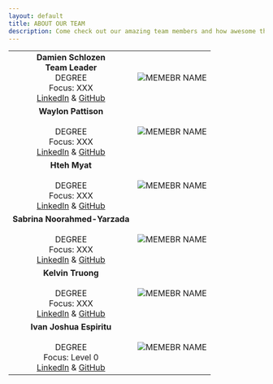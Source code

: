 ```yaml
---
layout: default
title: ABOUT OUR TEAM
description: Come check out our amazing team members and how awesome they are. Yeah! Guys if you see this we need profile pictures. I'm testing how different PNG file sizes affect the look forgive me. Ivan Joshua
---
```


| | |
|:---------------------------------------------------------------------------------------------------------------------------------------------:|:---------------------------------------------------:|
|**Damien Schlozen** <br/> **Team Leader** <br/> DEGREE <br/> Focus: XXX <br/> [LinkedIn](https://linkedIn.com)  & [GitHub](https://github.com) | ![MEMEBR NAME]({{site.baseurl}}/assets/images/cat2.jpeg) |
|**Waylon Pattison** <br/>                 <br/> DEGREE <br/> Focus: XXX <br/> [LinkedIn](https://linkedIn.com)  & [GitHub](https://github.com) | ![MEMEBR NAME]({{site.baseurl}}/assets/css/octocat.png) |
|**Hteh Myat** <br/>                 <br/> DEGREE <br/> Focus: XXX <br/> [LinkedIn](https://linkedIn.com)  & [GitHub](https://github.com) | ![MEMEBR NAME]({{site.baseurl}}/assets/css/octocat.png) |
|**Sabrina Noorahmed-Yarzada** <br/>                 <br/> DEGREE <br/> Focus: XXX <br/> [LinkedIn](https://linkedIn.com)  & [GitHub](https://github.com) | ![MEMEBR NAME]({{site.baseurl}}/assets/css/octocat.png) |
|**Kelvin Truong** <br/>                 <br/> DEGREE <br/> Focus: XXX <br/> [LinkedIn](https://linkedIn.com)  & [GitHub](https://github.com) | ![MEMEBR NAME]({{site.baseurl}}/assets/images/testimage840x840pixels.png) |
|**Ivan Joshua Espiritu** <br/>                 <br/> DEGREE <br/> Focus: Level 0 <br/> [LinkedIn]([https://linkedIn.com](https://www.linkedin.com/in/ivan-joshua-espiritu-26b33523b/))  & [GitHub]([https://github.com](https://github.com/iespiritu)) | ![MEMEBR NAME]({{site.baseurl}}/assets/images/testimage1920x1080pixels.png) |
